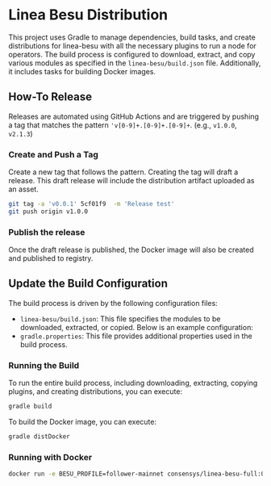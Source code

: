 # Linea Besu Distribution

This project uses Gradle to manage dependencies, build tasks, and create distributions for linea-besu with all the necessary plugins to run a node for operators.
The build process is configured to download, extract, and copy various modules as specified in the `linea-besu/build.json` file. Additionally, it includes tasks for building Docker images.

## How-To Release

Releases are automated using GitHub Actions and are triggered by pushing a tag that matches the
pattern `'v[0-9]+.[0-9]+.[0-9]+`. (e.g., `v1.0.0`, `v2.1.3`)


### Create and Push a Tag

   Create a new tag that follows the pattern. Creating the tag will draft a release. This draft release will include the distribution artifact uploaded as an asset.
   ```sh
   git tag -a 'v0.0.1' 5cf01f9  -m 'Release test'
   git push origin v1.0.0
   ```

### Publish the release

   Once the draft release is published, the Docker image will also be created and published to registry.

## Update the Build Configuration

The build process is driven by the following configuration files:

- `linea-besu/build.json`: This file specifies the modules to be downloaded, extracted, or copied. Below is an example configuration:
- `gradle.properties`: This file provides additional properties used in the build process.

### Running the Build

To run the entire build process, including downloading, extracting, copying plugins, and creating distributions, you can execute:

```sh
gradle build
```

To build the Docker image, you can execute:

```sh
gradle distDocker
```

### Running with Docker

```sh
docker run -e BESU_PROFILE=follower-mainnet consensys/linea-besu-full:0.0.4-SNAPSHOT
```
